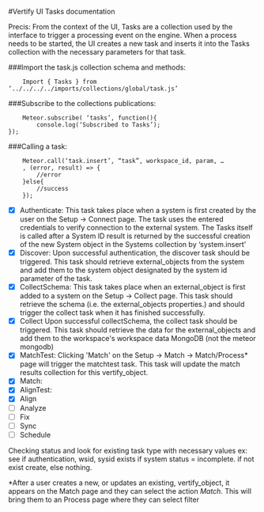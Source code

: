 #Vertify UI Tasks documentation

Precis: From the context of the UI, Tasks are a collection used by the interface to trigger a processing event on the engine. When a process needs to be started, the UI creates a new task and inserts it into the Tasks collection with the necessary parameters for that task.



###Import the task.js collection schema and methods:
```
	Import { Tasks } from ‘../../../../imports/collections/global/task.js’
```
###Subscribe to the collections publications:
```
	Meteor.subscribe( ‘tasks’, function(){
		console.log(‘Subscribed to Tasks’);
});
```

###Calling a task:
```
	Meteor.call(‘task.insert’, “task”, workspace_id, param, …
	, (error, result) => {
		//error
	}else{
		//success
	});
```

- [x] Authenticate:
    This task takes place when a system is first created by the user on the Setup -> Connect page. The task uses the entered credentials to verify connection to the external system. The Tasks itself is called after a System ID result is returned by the successful creation of the new System object in the Systems collection by ‘system.insert’
- [x] Discover:
    Upon successful authentication, the discover task should be triggered. This task should retrieve external_objects from the system and add them to the system object designated by the system id parameter of the task.
- [X] CollectSchema:
    This task takes place when an external_object is first added to a system on the Setup -> Collect page. This task should retrieve the schema (i.e. the external_objects properties.) and should trigger the collect task when it has finished successfully.
- [X] Collect
		Upon successful collectSchema, the collect task should be triggered. This task should retrieve the data for the external_objects and add them to the workspace's workspace data MongoDB (not the meteor mongodb)
- [X] MatchTest: Clicking 'Match' on the Setup -> Match -> Match/Process\* page will trigger the matchtest task. This task will update the match results collection for this vertify_object.
- [X] Match:
- [X] AlignTest:
- [X] Align
- [ ] Analyze
- [ ] Fix
- [ ] Sync
- [ ] Schedule

Checking status and look for existing task type with necessary values
ex: see if authentication, wsid, sysid exists if system status = incomplete. if not exist create, else nothing.




\*After a user creates a new, or updates an existing, vertify_object, it appears on the Match page and they can select the action *Match*. This will bring them to an Process page where they can select filter
